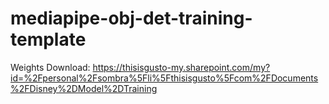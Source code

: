 # mediapipe-obj-det-training-template


Weights Download: https://thisisgusto-my.sharepoint.com/my?id=%2Fpersonal%2Fsombra%5Fli%5Fthisisgusto%5Fcom%2FDocuments%2FDisney%2DModel%2DTraining 